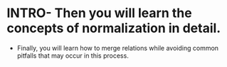 # INTRO-   Then you will learn the concepts of normalization in detail.

-   Finally, you will learn how to merge relations while avoiding common pitfalls that may occur in this process.
